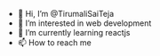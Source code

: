 - 👋 Hi, I’m @TirumaliSaiTeja
- 👀 I’m interested in web development
- 🌱 I’m currently learning reactjs
- 📫 How to reach me 

<!---
TirumaliSaiTeja/TirumaliSaiTeja is a ✨ special ✨ repository because its `README.md` (this file) appears on your GitHub profile.
You can click the Preview link to take a look at your changes.
--->
